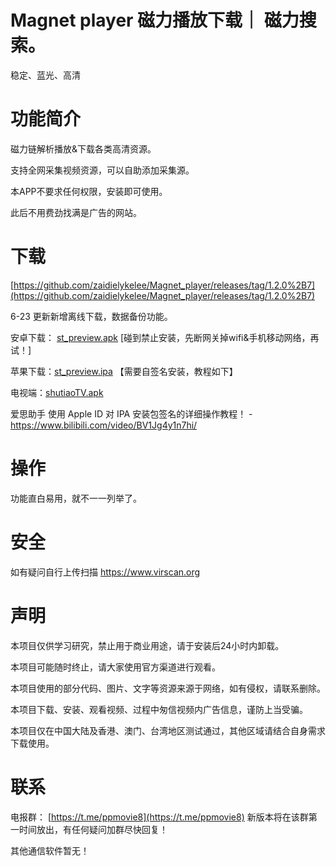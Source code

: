 # Magnet player  磁力播放下载｜ 磁力搜索。

稳定、蓝光、高清 

# 功能简介

磁力链解析播放&下载各类高清资源。 

支持全网采集视频资源，可以自助添加采集源。

本APP不要求任何权限，安装即可使用。

此后不用费劲找满是广告的网站。

# 下载

[https://github.com/zaidielykelee/Magnet_player/releases/tag/1.2.0%2B7](https://github.com/zaidielykelee/Magnet_player/releases/tag/1.2.0%2B7)

6-23 更新新增离线下载，数据备份功能。


安卓下载： [st_preview.apk](https://github.com/zaidielykelee/Magnet_player/releases/download/1.2.0%2B7/st_v1.2.0_7_20250702_110803.apk) [碰到禁止安装，先断网关掉wifi&手机移动网络，再试！]

苹果下载：[st_preview.ipa](https://github.com/zaidielykelee/Magnet_player/releases/download/1.2.0%2B7/st_v1.2.0_7_20250702_110803.ipa) 【需要自签名安装，教程如下】

电视端：[shutiaoTV.apk](https://github.com/zaidielykelee/Magnet_player/releases/download/1.2.0%2B7/shutiaoTV.apk) 


爱思助手 使用 Apple ID 对 IPA 安装包签名的详细操作教程！ - https://www.bilibili.com/video/BV1Jg4y1n7hi/

# 操作

功能直白易用，就不一一列举了。

# 安全

如有疑问自行上传扫描 https://www.virscan.org

# 声明

本项目仅供学习研究，禁止用于商业用途，请于安装后24小时内卸载。

本项目可能随时终止，请大家使用官方渠道进行观看。

本项目使用的部分代码、图片、文字等资源来源于网络，如有侵权，请联系删除。

本项目下载、安装、观看视频、过程中匆信视频内广告信息，谨防上当受骗。

本项目仅在中国大陆及香港、澳门、台湾地区测试通过，其他区域请结合自身需求下载使用。


# 联系

电报群： [https://t.me/ppmovie8](https://t.me/ppmovie8)  新版本将在该群第一时间放出，有任何疑问加群尽快回复！

其他通信软件暂无！

